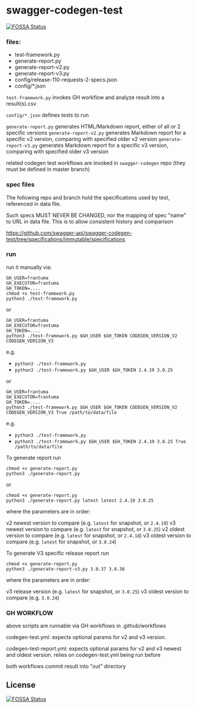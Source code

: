 # swagger-codegen-test
[![FOSSA Status](https://app.fossa.com/api/projects/git%2Bgithub.com%2Fswagger-api%2Fswagger-codegen-test.svg?type=shield)](https://app.fossa.com/projects/git%2Bgithub.com%2Fswagger-api%2Fswagger-codegen-test?ref=badge_shield)


### files:

* test-framework.py
* generate-report.py
* generate-report-v2.py
* generate-report-v3.py 
* config/release-110-requests-2-specs.json
* config/*.json

`test-framework.py` invokes GH workflow and analyze result into a result(s).csv

`config/*.json` defines tests to run

`generate-report.py` generates HTML/Markdown report, either of all or 2 specific versions
`generate-report-v2.py` generates Markdown report for a specific v2 version, comparing with specified older v2 version
`generate-report-v3.py` generates Markdown report for a specific v3 version, comparing with specified older v3 version

related codegen test workflows are invoked in `swagger-codegen` repo (they must be defined in master branch)


### spec files

The following repo and branch hold the specifications used by test, referenced in data file.

Such specs MUST NEVER BE CHANGED, nor the mapping of spec "name" to URL in data file. This is to allow
consistent history and comparison

https://github.com/swagger-api/swagger-codegen-test/tree/specifications/immutable/specifications 


### run

run it manually via:

```
GH_USER=frantuma
GH_EXECUTOR=frantuma
GH_TOKEN=....
chmod +x test-framework.py
python3 ./test-framework.py 
```

or
```
GH_USER=frantuma
GH_EXECUTOR=frantuma
GH_TOKEN=....
python3 ./test-framework.py $GH_USER $GH_TOKEN CODEGEN_VERSION_V2 CODEGEN_VERSION_V3
```

e.g.

* `python3 ./test-framework.py`
* `python3 ./test-framework.py $GH_USER $GH_TOKEN 2.4.19 3.0.25`

or
```
GH_USER=frantuma
GH_EXECUTOR=frantuma
GH_TOKEN=....
python3 ./test-framework.py $GH_USER $GH_TOKEN CODEGEN_VERSION_V2 CODEGEN_VERSION_V3 True /path/to/data/file
```

e.g.

* `python3 ./test-framework.py`
* `python3 ./test-framework.py $GH_USER $GH_TOKEN 2.4.19 3.0.25 True /path/to/data/file`


To generate report run

```
chmod +x generate-report.py
python3 ./generate-report.py  
```

or
```
chmod +x generate-report.py
python3 ./generate-report.py latest latest 2.4.19 3.0.25  
```

where the parameters are in order:

v2 newest version to compare (e.g. `latest` for snapshot, or `2.4.19`)
v3 newest version to compare (e.g. `latest` for snapshot, or `3.0.25`)
v2 oldest version to compare (e.g. `latest` for snapshot, or `2.4.18`)
v3 oldest version to compare (e.g. `latest` for snapshot, or `3.0.24`)


To generate V3 specific release report run

```
chmod +x generate-report.py
python3 ./generate-report-v3.py 3.0.37 3.0.38  
```


where the parameters are in order:

v3 release version (e.g. `latest` for snapshot, or `3.0.25`)
v3 oldest version to compare (e.g. `3.0.24`)


### GH WORKFLOW

above scripts are runnable via GH workflows in .github/workflows 

codegen-test.yml: expects optional params for v2 and v3 version.

codegen-test-report.yml: expects optional params for v2 and v3 newest and oldest version.
relies on codegen-test.yml being run before

both workflows commit result into "out" directory


## License
[![FOSSA Status](https://app.fossa.com/api/projects/git%2Bgithub.com%2Fswagger-api%2Fswagger-codegen-test.svg?type=large)](https://app.fossa.com/projects/git%2Bgithub.com%2Fswagger-api%2Fswagger-codegen-test?ref=badge_large)